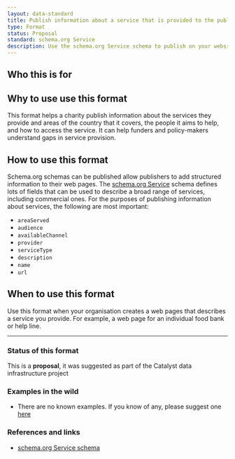 ```yaml
---
layout: data-standard
title: Publish information about a service that is provided to the public and the geographical area it covers
type: Format
status: Proposal
standard: schema.org Service
description: Use the schema.org Service schema to publish on your website information about services you provide
---
```


## Who this is for

## Why to use use this format

This format helps a charity publish information about the services they provide and areas of the country that it covers, the people it aims to help, and how to access the service. It can help funders and policy-makers understand gaps in service provision.


## How to use this format

Schema.org schemas can be published allow publishers to add structured information to their web pages. The [schema.org Service](https://schema.org/Service) schema defines lots of fields that can be used to describe a broad range of services, including commercial ones. For the purposes of publishing information about services, the following are most important:

* `areaServed`
* `audience`
* `availableChannel`
* `provider`
* `serviceType`
* `description` 
* `name`
* `url` 

## When to use this format

Use this format when your organisation creates a web pages that describes a service you provide. For example, a web page for an individual food bank or help line.

---

### Status of this format

This is a **proposal**, it was suggested as part of the Catalyst data infrastructure project


### Examples in the wild

* There are no known examples. If you know of any, please suggest one [here](#)


### References and links

* [schema.org Service schema](https://schema.org/Service)